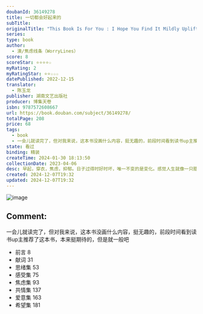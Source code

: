 ```yaml
---
doubanId: 36149278
title: 一切都会好起来的
subTitle: 
originalTitle: "This Book Is For You : I Hope You Find It Mildly Uplifting"
series: 
type: book
author:
  - 澳/焦虑线条（WorryLines）
score: 8
scoreStar: ⭐⭐⭐⭐☆
myRating: 2
myRatingStar: ⭐⭐☆☆☆
datePublished: 2022-12-15
translator:
  - 陈玉龙
publisher: 湖南文艺出版社
producer: 博集天卷
isbn: 9787572608667
url: https://book.douban.com/subject/36149278/
totalPage: 208
price: 68
tags:
  - book
  - 一会儿就读完了，但对我来说，这本书没画什么内容，挺无趣的，前段时间看到读书up主推荐了这本书，本来挺期待的，但是就一般吧
state: 看过
binding: 精装
createTime: 2024-01-30 18:13:50
collectionDate: 2023-04-06
desc: 早起，穿衣，焦虑，抑郁。日子过得时好时坏，唯一不变的是变化。感觉人生就像一只腊肠犬，很长，也很短；很妙，又很荒唐，还会腰酸背痛。漫画艺术家焦虑线条（Worry Lines）像极了平行宇宙中平凡而又普通的另一个自己，喜欢想东想西，常常心事重重，时而人间清醒，容易从纠结一件小事发展到对周围的一切深感不安，想要努力抓住希望，却与焦虑朝夕相伴。漫画艺术家用看似简单的绘画和抖机灵式的内心独白再现了创作一本漫画书的全过程，用迷人而又写实的手法将个体的思绪、感受、焦虑、共情、爱意等展露无遗。或许偶尔也该和书中的漫画小人物一样，善待自己，泡个热水澡，点上香薰蜡烛，聆听热带雨林的白噪音，闭上双眼，安慰自己，大环境如此，你已经做得很棒啦！［澳］焦虑线条（Worry Lines）Instagram超人气漫画艺术家，画风简约，寥寥几笔就能让人产生强烈的共鸣，绘画主题包括心理健康、人际关系、自我疗愈等。漫画作品乍看很丧、搞笑甚至无厘头，内里传达的却是积极向上的情绪力量。粉丝和媒体形容其作品“温柔”“可爱”“随意”而又“莫名其妙地暖心”。漫画艺术家和美国、意大利、新加坡、瑞典、英国等国家的媒体和公司都有过合作。《一切都会好起来的》（This Book Is for You）是TA的第一本漫画作品集。陈玉龙，上班时间是学校的IT，下班时间是出格字幕组的创办者和唯一制作人。从2016年至今，翻译了几百集动画作品，在各大平台积累了数百万粉丝。
created: 2024-12-07T19:32
updated: 2024-12-07T19:32
---
```


![image](assets/s34347487.jpg)

Comment: 
---
一会儿就读完了，但对我来说，这本书没画什么内容，挺无趣的，前段时间看到读书up主推荐了这本书，本来挺期待的，但是就一般吧


  - 前言 8
  - 献词 31
  - 思绪集 53
  - 感受集 75
  - 焦虑集 93
  - 共情集 137
  - 爱意集 163
  - 希望集 181
